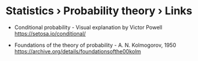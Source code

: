 # Statistics › Probability theory › Links

* Conditional probability - Visual explanation by Victor Powell
https://setosa.io/conditional/

* Foundations of the theory of probability - A. N. Kolmogorov, 1950
https://archive.org/details/foundationsofthe00kolm
